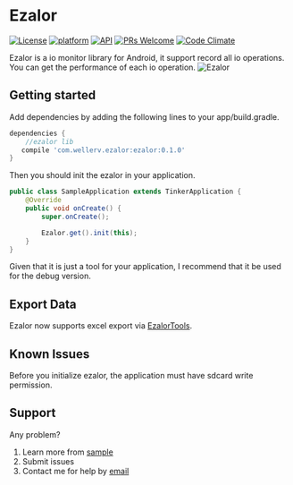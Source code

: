 # Ezalor

[![License](https://img.shields.io/badge/License-Apache%202.0-blue.svg)](https://github.com/WellerV/Ezalor/blob/master/LICENSE.txt)
[![platform](https://img.shields.io/badge/platform-Android-yellow.svg)](https://www.android.com)
[![API](https://img.shields.io/badge/API-14%2B-brightgreen.svg?style=flat)](https://android-arsenal.com/api?level=14)
[![PRs Welcome](https://img.shields.io/badge/prs-welcome-brightgreen.svg)](http://makeapullrequest.com)
[![Code Climate](https://img.shields.io/codeclimate/issues/github/me-and/mdf.svg)](https://github.com/WellerV/Ezalor/issues)

Ezalor is a io monitor library for Android, it support record all io operations.
You can get the performance of each io operation.
 ![Ezalor][1]
 
## Getting started
Add dependencies by adding the following lines to your app/build.gradle.
```groovy
dependencies {
    //ezalor lib
   compile 'com.wellerv.ezalor:ezalor:0.1.0'
}
```
Then you should init the ezalor in your application.
```java
public class SampleApplication extends TinkerApplication {
    @Override
    public void onCreate() {
        super.onCreate();

        Ezalor.get().init(this);
    }
}
```
Given that it is just a tool for your application, I recommend that it be used for the debug version.

## Export Data
Ezalor now supports excel export via [EzalorTools][2].

## Known Issues
Before you initialize ezalor, the application must have sdcard write permission.

## Support
Any problem?

1. Learn more from [sample][3]
2. Submit issues
3. Contact me for help by [email][4]


  [1]: http://on8vjlgub.bkt.clouddn.com/ezalor%E5%8E%9F%E7%90%86%E5%9B%BE.png
  [2]: https://github.com/WellerV/EzalorTools
  [3]: https://github.com/WellerV/Ezalor/tree/master/sample
  [4]: huweigoodboy@126.com